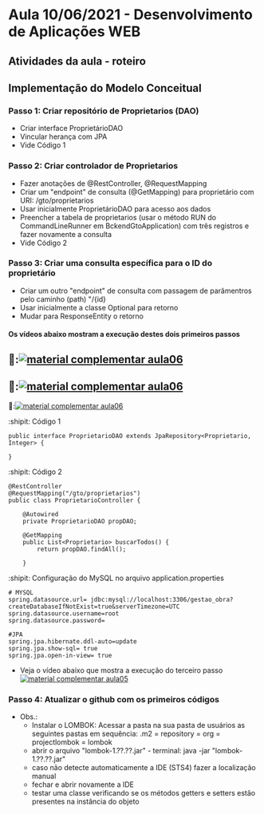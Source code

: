 # Aula 10/06/2021 - Desenvolvimento de Aplicações WEB
## Atividades da aula - roteiro

## Implementação do Modelo Conceitual

### Passo 1: Criar repositório de Proprietarios (DAO)
- Criar interface ProprietárioDAO
- Vincular herança com JPA
- Vide Código 1

### Passo 2: Criar controlador de Proprietarios 
- Fazer anotações de @RestController, @RequestMapping
- Criar um "endpoint" de consulta (@GetMapping) para proprietário com URI: /gto/proprietarios
- Usar inicialmente ProprietárioDAO para acesso aos dados
- Preencher a tabela de proprietarios (usar o método RUN do CommandLineRunner em BckendGtoApplication) com três registros e fazer novamente a consulta
- Vide Código 2

### Passo 3: Criar uma consulta específica para o ID do proprietário
- Criar um outro "endpoint" de consulta com passagem de parâmentros pelo caminho (path) "/{id}
- Usar inicialmente a classe Optional para retorno
- Mudar para ResponseEntity o retorno

####  Os vídeos abaixo mostram a execução destes dois primeiros passos

🥇:[![material complementar aula06](https://github.com/marcoswagner-commits/gestao_obras_aula_daw/blob/f12b022c5b71942326118f1ea9881b9ed3f1b471/Capa_aula05_mod1.png)](https://www.youtube.com/watch?v=VHhqVr3YLpM)
-
🥈:[![material complementar aula06](https://github.com/marcoswagner-commits/gestao_obras_aula_daw/blob/f12b022c5b71942326118f1ea9881b9ed3f1b471/Capa_aula05_mod1.png)](https://www.youtube.com/watch?v=R9_oUikVjAE)
-
🥉:[![material complementar aula06](https://github.com/marcoswagner-commits/gestao_obras_aula_daw/blob/f12b022c5b71942326118f1ea9881b9ed3f1b471/Capa_aula05_mod1.png)](https://www.youtube.com/watch?v=R9_oUikVjAE)



:shipit: Código 1
```
public interface ProprietarioDAO extends JpaRepository<Proprietario, Integer> {

}
```

:shipit: Código 2
```
@RestController
@RequestMapping("/gto/proprietarios")
public class ProprietarioController {
	
	@Autowired
	private ProprietarioDAO propDAO;
	
	@GetMapping
	public List<Proprietario> buscarTodos() {
		return propDAO.findAll();
		
	}
```






:shipit: Configuração do MySQL no arquivo application.properties
```
# MYSQL
spring.datasource.url= jdbc:mysql://localhost:3306/gestao_obra?createDatabaseIfNotExist=true&serverTimezone=UTC
spring.datasource.username=root
spring.datasource.password=

#JPA
spring.jpa.hibernate.ddl-auto=update
spring.jpa.show-sql= true
spring.jpa.open-in-view= true
```

- Veja o vídeo abaixo que mostra a execução do terceiro passo
[![material complementar aula05](https://raw.githubusercontent.com/marcoswagner-commits/gestao_obras_aula_daw/Documentos/Capa_aula05_mod2.png)](https://youtu.be/gDDe2jvv3fk)

### Passo 4: Atualizar o github com os primeiros códigos

- Obs.: 
	- Instalar o LOMBOK: Acessar a pasta na sua pasta de usuários as seguintes pastas em sequência: .m2 = repository = org = projectlombok = lombok 
	- abrir o arquivo "lombok-1.??.??.jar" - terminal: java -jar "lombok-1.??.??.jar"
	- caso não detecte automaticamente a IDE (STS4) fazer a localização manual
	- fechar e abrir novamente a IDE
	- testar uma classe verificando se os métodos getters e setters estão presentes na instância do objeto
	
